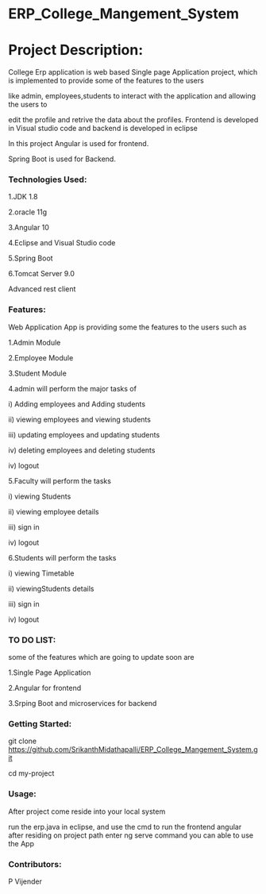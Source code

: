 # ERP_College_Mangement_System
# Project Description:
College Erp application is web based Single page Application project, which is implemented to provide some of the features to the users

like admin, employees,students to interact with the application and allowing the users to

edit the profile and retrive the data about the profiles. Frontend is developed in Visual studio code and backend is developed in eclipse

In this project Angular is used for frontend.

Spring Boot is used for Backend.

### Technologies Used:
1.JDK 1.8

2.oracle 11g

3.Angular 10

4.Eclipse and Visual Studio code

5.Spring Boot

6.Tomcat Server 9.0

Advanced rest client
### Features:
Web Application App is providing some the features to the users such as

1.Admin Module

2.Employee Module

3.Student Module

4.admin will perform the major tasks of

i) Adding employees and Adding students

ii) viewing employees and viewing students

iii) updating employees and updating students

iv) deleting employees and deleting students

iv) logout

5.Faculty will perform the tasks

i) viewing Students

ii) viewing employee details

iii) sign in

iv) logout

6.Students will perform the tasks

i) viewing Timetable

ii) viewingStudents details

iii) sign in

iv) logout

### TO DO LIST:
some of the features which are going to update soon are

1.Single Page Application

2.Angular for frontend

3.Srping Boot and microservices for backend

### Getting Started:
git clone https://github.com/SrikanthMidathapalli/ERP_College_Mangement_System.git

cd my-project

### Usage:
After project come reside into your local system

run the erp.java in eclipse, and use the cmd to run the frontend angular after residing on project path enter ng serve command you can able to use the App

### Contributors: 
P Vijender
